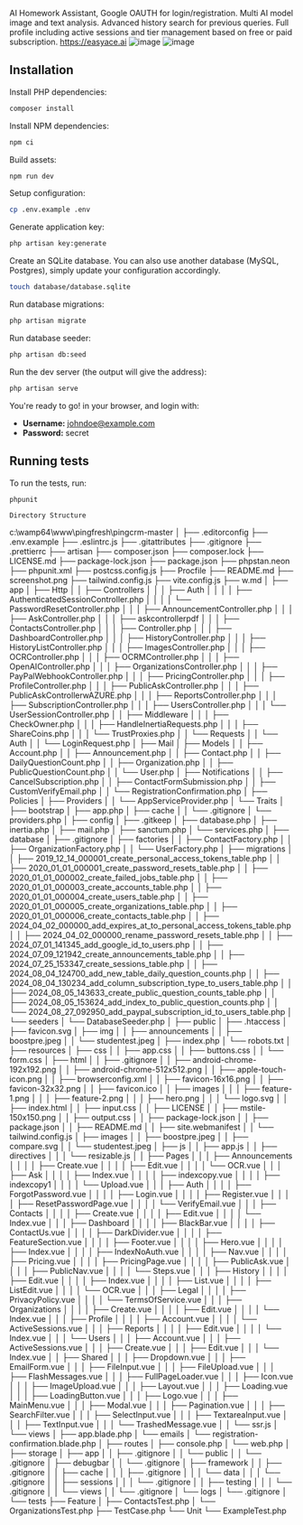 AI Homework Assistant, Google OAUTH for login/registration. Multi AI model image and text analysis. Advanced history search for previous queries. Full profile including active sessions and tier management based on free or paid subscription. https://easyace.ai
![image](https://github.com/user-attachments/assets/634a0677-7a46-4ad8-8412-7d306f5e6b66)
![image](https://github.com/user-attachments/assets/36e05ebb-3b18-419c-9cf0-89b5b0dd245e)


## Installation


Install PHP dependencies:

```sh
composer install
```

Install NPM dependencies:

```sh
npm ci
```

Build assets:

```sh
npm run dev
```

Setup configuration:

```sh
cp .env.example .env
```

Generate application key:

```sh
php artisan key:generate
```

Create an SQLite database. You can also use another database (MySQL, Postgres), simply update your configuration accordingly.

```sh
touch database/database.sqlite
```

Run database migrations:

```sh
php artisan migrate
```

Run database seeder:

```sh
php artisan db:seed
```

Run the dev server (the output will give the address):

```sh
php artisan serve
```

You're ready to go!  in your browser, and login with:

- **Username:** johndoe@example.com
- **Password:** secret

## Running tests

To run the tests, run:

```
phpunit
```


```
Directory Structure
```

c:\wamp64\www\pingfresh\pingcrm-master
│
├── .editorconfig
├── .env.example
├── .eslintrc.js
├── .gitattributes
├── .gitignore
├── .prettierrc
├── artisan
├── composer.json
├── composer.lock
├── LICENSE.md
├── package-lock.json
├── package.json
├── phpstan.neon
├── phpunit.xml
├── postcss.config.js
├── Procfile
├── README.md
├── screenshot.png
├── tailwind.config.js
├── vite.config.js
├── w.md
│
├── app
│ ├── Http
│ │ ├── Controllers
│ │ │ ├── Auth
│ │ │ │ ├── AuthenticatedSessionController.php
│ │ │ │ └── PasswordResetController.php
│ │ │ ├── AnnouncementController.php
│ │ │ ├── AskController.php
│ │ │ ├── askcontrollerpdf
│ │ │ ├── ContactsController.php
│ │ │ ├── Controller.php
│ │ │ ├── DashboardController.php
│ │ │ ├── HistoryController.php
│ │ │ ├── HistoryListController.php
│ │ │ ├── ImagesController.php
│ │ │ ├── OCRController.php
│ │ │ ├── OCRMController.php
│ │ │ ├── OpenAIController.php
│ │ │ ├── OrganizationsController.php
│ │ │ ├── PayPalWebhookController.php
│ │ │ ├── PricingController.php
│ │ │ ├── ProfileController.php
│ │ │ ├── PublicAskController.php
│ │ │ ├── PublicAskControllerwAZURE.php
│ │ │ ├── ReportsController.php
│ │ │ ├── SubscriptionController.php
│ │ │ ├── UsersController.php
│ │ │ └── UserSessionController.php
│ │ ├── Middleware
│ │ │ ├── CheckOwner.php
│ │ │ ├── HandleInertiaRequests.php
│ │ │ ├── ShareCoins.php
│ │ │ └── TrustProxies.php
│ │ └── Requests
│ │ └── Auth
│ │ └── LoginRequest.php
│ ├── Mail
│ ├── Models
│ │ ├── Account.php
│ │ ├── Announcement.php
│ │ ├── Contact.php
│ │ ├── DailyQuestionCount.php
│ │ ├── Organization.php
│ │ ├── PublicQuestionCount.php
│ │ └── User.php
│ ├── Notifications
│ │ ├── CancelSubscription.php
│ │ ├── ContactFormSubmission.php
│ │ ├── CustomVerifyEmail.php
│ │ └── RegistrationConfirmation.php
│ ├── Policies
│ ├── Providers
│ │ └── AppServiceProvider.php
│ └── Traits
│
├── bootstrap
│ ├── app.php
│ ├── cache
│ │ └── .gitignore
│ └── providers.php
│
├── config
│ ├── .gitkeep
│ ├── database.php
│ ├── inertia.php
│ ├── mail.php
│ ├── sanctum.php
│ └── services.php
│
├── database
│ ├── .gitignore
│ ├── factories
│ │ ├── ContactFactory.php
│ │ ├── OrganizationFactory.php
│ │ └── UserFactory.php
│ ├── migrations
│ │ ├── 2019_12_14_000001_create_personal_access_tokens_table.php
│ │ ├── 2020_01_01_000001_create_password_resets_table.php
│ │ ├── 2020_01_01_000002_create_failed_jobs_table.php
│ │ ├── 2020_01_01_000003_create_accounts_table.php
│ │ ├── 2020_01_01_000004_create_users_table.php
│ │ ├── 2020_01_01_000005_create_organizations_table.php
│ │ ├── 2020_01_01_000006_create_contacts_table.php
│ │ ├── 2024_04_02_000000_add_expires_at_to_personal_access_tokens_table.php
│ │ ├── 2024_04_02_000000_rename_password_resets_table.php
│ │ ├── 2024_07_01_141345_add_google_id_to_users.php
│ │ ├── 2024_07_09_121942_create_announcements_table.php
│ │ ├── 2024_07_25_153347_create_sessions_table.php
│ │ ├── 2024_08_04_124700_add_new_table_daily_question_counts.php
│ │ ├── 2024_08_04_130234_add_column_subscription_type_to_users_table.php
│ │ ├── 2024_08_05_143633_create_public_question_counts_table.php
│ │ ├── 2024_08_05_153624_add_index_to_public_question_counts.php
│ │ └── 2024_08_27_092950_add_paypal_subscription_id_to_users_table.php
│ └── seeders
│ └── DatabaseSeeder.php
│
├── public
│ ├── .htaccess
│ ├── favicon.svg
│ ├── img
│ │ ├── announcements
│ │ ├── boostpre.jpeg
│ │ └── studentest.jpeg
│ ├── index.php
│ └── robots.txt
│
├── resources
│ ├── css
│ │ ├── app.css
│ │ ├── buttons.css
│ │ └── form.css
│ ├── html
│ │ ├── .gitignore
│ │ ├── android-chrome-192x192.png
│ │ ├── android-chrome-512x512.png
│ │ ├── apple-touch-icon.png
│ │ ├── browserconfig.xml
│ │ ├── favicon-16x16.png
│ │ ├── favicon-32x32.png
│ │ ├── favicon.ico
│ │ ├── images
│ │ │ ├── feature-1.png
│ │ │ ├── feature-2.png
│ │ │ ├── hero.png
│ │ │ └── logo.svg
│ │ ├── index.html
│ │ ├── input.css
│ │ ├── LICENSE
│ │ ├── mstile-150x150.png
│ │ ├── output.css
│ │ ├── package-lock.json
│ │ ├── package.json
│ │ ├── README.md
│ │ ├── site.webmanifest
│ │ └── tailwind.config.js
│ ├── images
│ │ ├── boostpre.jpeg
│ │ ├── compare.svg
│ │ └── studentest.jpeg
│ ├── js
│ │ ├── app.js
│ │ ├── directives
│ │ │ └── resizable.js
│ │ ├── Pages
│ │ │ ├── Announcements
│ │ │ │ ├── Create.vue
│ │ │ │ ├── Edit.vue
│ │ │ │ └── OCR.vue
│ │ │ ├── Ask
│ │ │ │ ├── Index.vue
│ │ │ │ ├── indexcopy.vue
│ │ │ │ ├── indexcopy1
│ │ │ │ └── Upload.vue
│ │ │ ├── Auth
│ │ │ │ ├── ForgotPassword.vue
│ │ │ │ ├── Login.vue
│ │ │ │ ├── Register.vue
│ │ │ │ ├── ResetPasswordPage.vue
│ │ │ │ └── VerifyEmail.vue
│ │ │ ├── Contacts
│ │ │ │ ├── Create.vue
│ │ │ │ ├── Edit.vue
│ │ │ │ └── Index.vue
│ │ │ ├── Dashboard
│ │ │ │ ├── BlackBar.vue
│ │ │ │ ├── ContactUs.vue
│ │ │ │ ├── DarkDivider.vue
│ │ │ │ ├── FeatureSection.vue
│ │ │ │ ├── Footer.vue
│ │ │ │ ├── Hero.vue
│ │ │ │ ├── Index.vue
│ │ │ │ ├── IndexNoAuth.vue
│ │ │ │ ├── Nav.vue
│ │ │ │ ├── Pricing.vue
│ │ │ │ ├── PricingPage.vue
│ │ │ │ ├── PublicAsk.vue
│ │ │ │ ├── PublicNav.vue
│ │ │ │ └── Steps.vue
│ │ │ ├── History
│ │ │ │ ├── Edit.vue
│ │ │ │ ├── Index.vue
│ │ │ │ ├── List.vue
│ │ │ │ ├── ListEdit.vue
│ │ │ │ └── OCR.vue
│ │ │ ├── Legal
│ │ │ │ ├── PrivacyPolicy.vue
│ │ │ │ └── TermsOfService.vue
│ │ │ ├── Organizations
│ │ │ │ ├── Create.vue
│ │ │ │ ├── Edit.vue
│ │ │ │ └── Index.vue
│ │ │ ├── Profile
│ │ │ │ ├── Account.vue
│ │ │ │ └── ActiveSessions.vue
│ │ │ ├── Reports
│ │ │ │ ├── Edit.vue
│ │ │ │ └── Index.vue
│ │ │ └── Users
│ │ │ ├── Account.vue
│ │ │ ├── ActiveSessions.vue
│ │ │ ├── Create.vue
│ │ │ ├── Edit.vue
│ │ │ └── Index.vue
│ │ ├── Shared
│ │ │ ├── Dropdown.vue
│ │ │ ├── EmailForm.vue
│ │ │ ├── FileInput.vue
│ │ │ ├── FileUpload.vue
│ │ │ ├── FlashMessages.vue
│ │ │ ├── FullPageLoader.vue
│ │ │ ├── Icon.vue
│ │ │ ├── ImageUpload.vue
│ │ │ ├── Layout.vue
│ │ │ ├── Loading.vue
│ │ │ ├── LoadingButton.vue
│ │ │ ├── Logo.vue
│ │ │ ├── MainMenu.vue
│ │ │ ├── Modal.vue
│ │ │ ├── Pagination.vue
│ │ │ ├── SearchFilter.vue
│ │ │ ├── SelectInput.vue
│ │ │ ├── TextareaInput.vue
│ │ │ ├── TextInput.vue
│ │ │ └── TrashedMessage.vue
│ │ └── ssr.js
│ └── views
│ ├── app.blade.php
│ └── emails
│ └── registration-confirmation.blade.php
│
├── routes
│ ├── console.php
│ └── web.php
│
├── storage
│ ├── app
│ │ ├── .gitignore
│ │ └── public
│ │ └── .gitignore
│ ├── debugbar
│ │ └── .gitignore
│ ├── framework
│ │ ├── .gitignore
│ │ ├── cache
│ │ │ ├── .gitignore
│ │ │ └── data
│ │ │ └── .gitignore
│ │ ├── sessions
│ │ │ └── .gitignore
│ │ ├── testing
│ │ │ └── .gitignore
│ │ └── views
│ │ └── .gitignore
│ └── logs
│ └── .gitignore
│
└── tests
├── Feature
│ ├── ContactsTest.php
│ └── OrganizationsTest.php
├── TestCase.php
└── Unit
└── ExampleTest.php
